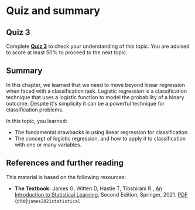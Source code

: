 # Quiz and summary

## Quiz 3

Complete [**Quiz 3**](https://docs.google.com/forms/d/e/1FAIpQLScXcK2F-TMPqFD42HIzcChrvPYphfQZVX8A0ZcuGbR9085TKg/viewform?usp=share_link) to check your understanding of this topic. You are advised to score at least 50% to proceed to the next topic.

## Summary
In this chapter, we learned that we need to move beyond linear regression when faced with a classification task. Logistic regression is a classification technique that uses a logistic function to model the probability of a binary outcome. Despite it's simplicity it can be a powerful technique for classification problems.

In this topic, you learned:
- The fundamental drawbacks in using linear regression for classification.
- The concept of logistic regression, and how to apply it to classification with one or many variables.

## References and further reading

This material is based on the following resources:
 - **The Textbook:** James G, Witten D, Hastie T, Tibshirani R., [An Introduction to Statistical Learning](https://www.statlearning.com/), Second Edition,  Springer, 2021. [PDF](https://hastie.su.domains/ISLR2/ISLRv2_website.pdf) {cite}`james2021statistical`
